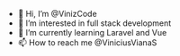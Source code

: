 - 👋 Hi, I’m @VinizCode
- 👀 I’m interested in full stack development
- 🌱 I’m currently learning Laravel and Vue
- 📫 How to reach me @ViniciusVianaS

<!---
VinizCode/VinizCode is a ✨ special ✨ repository because its `README.md` (this file) appears on your GitHub profile.
You can click the Preview link to take a look at your changes.
--->
